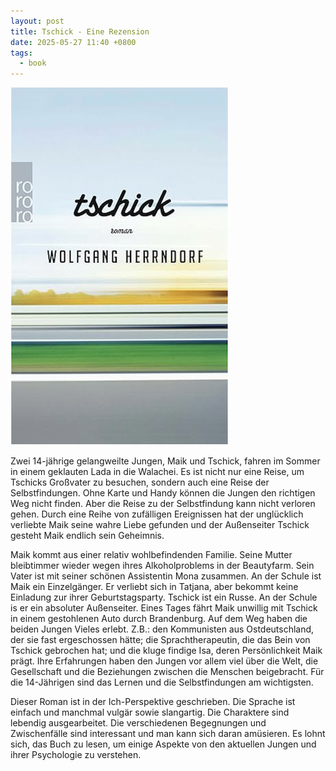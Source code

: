 ```yaml
---
layout: post
title: Tschick - Eine Rezension
date: 2025-05-27 11:40 +0800
tags:
  - book
---
```

![tschick-zlu-me](/assets/images/uploads/tschick.png)

Zwei 14-jährige  gelangweilte Jungen, Maik und Tschick, fahren im Sommer in einem geklauten Lada in die Walachei.  Es ist nicht nur eine Reise, um Tschicks Großvater zu besuchen, sondern auch eine Reise der Selbstfindungen.  Ohne Karte und Handy können die Jungen den richtigen Weg nicht finden.  Aber die Reise zu der Selbstfindung kann nicht verloren gehen.  Durch eine Reihe von zufälligen Ereignissen hat der unglücklich verliebte Maik seine wahre Liebe gefunden und der Außenseiter Tschick gesteht Maik endlich sein Geheimnis.

Maik kommt aus einer relativ wohlbefindenden Familie.  Seine Mutter bleibtimmer wieder wegen ihres Alkoholproblems in der Beautyfarm.  Sein Vater ist mit seiner schönen Assistentin Mona zusammen.  An der Schule ist Maik ein Einzelgänger.  Er verliebt sich in Tatjana, aber bekommt keine Einladung zur ihrer Geburtstagsparty.  Tschick ist ein Russe.  An der Schule is er ein absoluter Außenseiter.  Eines Tages fährt Maik unwillig mit Tschick in einem gestohlenen Auto durch Brandenburg.  Auf dem Weg haben die beiden Jungen Vieles erlebt.  Z.B.: den Kommunisten aus Ostdeutschland, der sie fast ergeschossen hätte; die Sprachtherapeutin, die das Bein von Tschick gebrochen hat; und die kluge findige Isa, deren Persönlichkeit Maik prägt.  Ihre Erfahrungen haben den Jungen vor allem viel über die Welt, die Gesellschaft und die Beziehungen zwischen die Menschen beigebracht.  Für die 14-Jährigen sind das Lernen und die Selbstfindungen am wichtigsten.

Dieser Roman ist in der Ich-Perspektive geschrieben.  Die Sprache ist einfach und manchmal vulgär sowie slangartig.  Die Charaktere sind lebendig ausgearbeitet.  Die verschiedenen Begegnungen und Zwischenfälle sind interessant und man kann sich daran amüsieren.  Es lohnt sich, das Buch zu lesen, um einige Aspekte von den aktuellen Jungen und ihrer Psychologie zu verstehen.